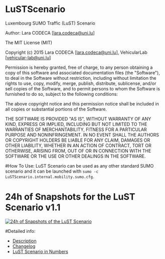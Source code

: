 # LuSTScenario
Luxembourg SUMO Traffic (LuST) Scenario

Author: Lara CODECA [lara.codeca@uni.lu]

The MIT License (MIT)

Copyright (c) 2015 Lara CODECA [lara.codeca@uni.lu], VehicularLab [vehicular-lab@uni.lu]

Permission is hereby granted, free of charge, to any person obtaining a copy
of this software and associated documentation files (the "Software"), to deal
in the Software without restriction, including without limitation the rights
to use, copy, modify, merge, publish, distribute, sublicense, and/or sell
copies of the Software, and to permit persons to whom the Software is
furnished to do so, subject to the following conditions:

The above copyright notice and this permission notice shall be included in all
copies or substantial portions of the Software.

THE SOFTWARE IS PROVIDED "AS IS", WITHOUT WARRANTY OF ANY KIND, EXPRESS OR
IMPLIED, INCLUDING BUT NOT LIMITED TO THE WARRANTIES OF MERCHANTABILITY,
FITNESS FOR A PARTICULAR PURPOSE AND NONINFRINGEMENT. IN NO EVENT SHALL THE
AUTHORS OR COPYRIGHT HOLDERS BE LIABLE FOR ANY CLAIM, DAMAGES OR OTHER
LIABILITY, WHETHER IN AN ACTION OF CONTRACT, TORT OR OTHERWISE, ARISING FROM,
OUT OF OR IN CONNECTION WITH THE SOFTWARE OR THE USE OR OTHER DEALINGS IN THE
SOFTWARE.


#How To Use:
LuST Scenario can be used as any other standard SUMO scenario and it can be launched with `sumo -c LuSTScenario.internal.mobility.sumo.cfg`.

# 24h of Snapshots for the LuST Scenario v1.1 
[![24h of Snapshots of the LuST Scenario](http://img.youtube.com/vi/JzHCuXCRVcw/0.jpg)](http://www.youtube.com/watch?v=JzHCuXCRVcw)

#Detailed info: 
* [Description](https://github.com/lcodeca/LuSTScenario/wiki/Home)
* [Changelog](https://github.com/lcodeca/LuSTScenario/wiki/Changelog)
* [LuST Scenario in Numbers](https://github.com/lcodeca/LuSTScenario/wiki/Luxembourg-SUMO-Traffic-(LuST)-Scenario)



